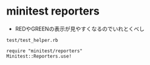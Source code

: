 # minitest reporters
- REDやGREENの表示が見やすくなるのでいれとくべし
```
test/test_helper.rb

require "minitest/reporters"
Minitest::Reporters.use!
```